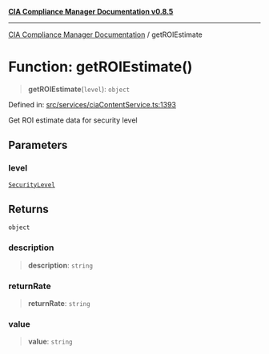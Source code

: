 [**CIA Compliance Manager Documentation v0.8.5**](../README.md)

***

[CIA Compliance Manager Documentation](../globals.md) / getROIEstimate

# Function: getROIEstimate()

> **getROIEstimate**(`level`): `object`

Defined in: [src/services/ciaContentService.ts:1393](https://github.com/Hack23/cia-compliance-manager/blob/b799ef22d9067d09cc69eaeddf109ac9dcdce934/src/services/ciaContentService.ts#L1393)

Get ROI estimate data for security level

## Parameters

### level

[`SecurityLevel`](../type-aliases/SecurityLevel.md)

## Returns

`object`

### description

> **description**: `string`

### returnRate

> **returnRate**: `string`

### value

> **value**: `string`
